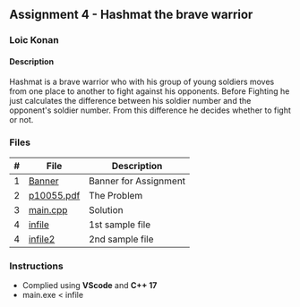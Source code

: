 ## Assignment 4 - Hashmat the brave warrior

### Loic Konan

#### Description

Hashmat is a brave warrior who with his group of young soldiers moves from one place to another to
fight against his opponents. Before Fighting he just calculates the difference between his
soldier number and the opponent's soldier number. From this difference he decides whether to fight or
not.

### Files

|   #   | File                     | Description           |
| :---: | ------------------------ | --------------------- |
|   1   | [Banner](/.Banner)         | Banner for Assignment |
|   2   | [p10055.pdf](p10055.pdf) | The Problem           |
|   3   | [main.cpp](main.cpp)     | Solution              |
|   4   | [infile](infile)         | 1st sample file       |
|   4   | [infile2](infile2)       | 2nd sample file       |

### Instructions

- Complied using **VScode** and **C++ 17**
- main.exe < infile
